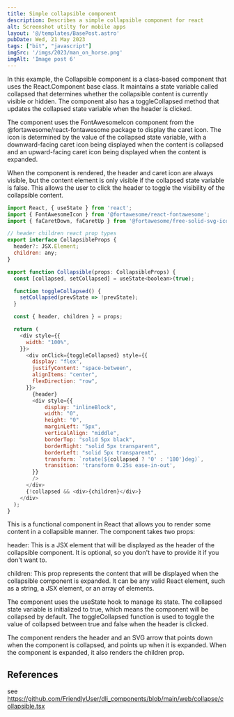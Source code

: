 ```yaml
---
title: Simple collapsible component
description: Describes a simple collapsible component for react
alt: Screenshot utilty for mobile apps
layout: '@/templates/BasePost.astro'
pubDate: Wed, 21 May 2023
tags: ["bit", "javascript"]
imgSrc: '/imgs/2023/man_on_horse.png'
imgAlt: 'Image post 6'
---
```


In this example, the Collapsible component is a class-based component that uses the React.Component base class. It maintains a state variable called collapsed that determines whether the collapsible content is currently visible or hidden. The component also has a toggleCollapsed method that updates the collapsed state variable when the header is clicked.

The component uses the FontAwesomeIcon component from the @fortawesome/react-fontawesome package to display the caret icon. The icon is determined by the value of the collapsed state variable, with a downward-facing caret icon being displayed when the content is collapsed and an upward-facing caret icon being displayed when the content is expanded.

When the component is rendered, the header and caret icon are always visible, but the content element is only visible if the collapsed state variable is false. This allows the user to click the header to toggle the visibility of the collapsible content.

```js
import React, { useState } from 'react';
import { FontAwesomeIcon } from '@fortawesome/react-fontawesome';
import { faCaretDown, faCaretUp } from '@fortawesome/free-solid-svg-icons';

// header children react prop types
export interface CollapsibleProps {
  header?: JSX.Element;
  children: any;
}

export function Collapsible(props: CollapsibleProps) {
  const [collapsed, setCollapsed] = useState<boolean>(true);

  function toggleCollapsed() {
    setCollapsed(prevState => !prevState);
  }

  const { header, children } = props;

  return (
    <div style={{
      width: "100%",
    }}>
      <div onClick={toggleCollapsed} style={{
        display: "flex",
        justifyContent: "space-between",
        alignItems: "center",
        flexDirection: "row",
      }}>
        {header}
        <div style={{
            display: "inlineBlock",
            width: "0",
            height: "0",
            marginLeft: "5px",
            verticalAlign: "middle",
            borderTop: "solid 5px black",
            borderRight: "solid 5px transparent",
            borderLeft: "solid 5px transparent",
            transform: `rotate(${collapsed ? '0' : '180'}deg)`,
            transition: 'transform 0.25s ease-in-out',
        }}
        />
      </div>
      {!collapsed && <div>{children}</div>}
    </div>
  );
}
```

This is a functional component in React that allows you to render some content in a collapsible manner. The component takes two props:

header: This is a JSX element that will be displayed as the header of the collapsible component. It is optional, so you don't have to provide it if you don't want to.

children: This prop represents the content that will be displayed when the collapsible component is expanded. It can be any valid React element, such as a string, a JSX element, or an array of elements.

The component uses the useState hook to manage its state. The collapsed state variable is initialized to true, which means the component will be collapsed by default. The toggleCollapsed function is used to toggle the value of collapsed between true and false when the header is clicked.

The component renders the header and an SVG arrow that points down when the component is collapsed, and points up when it is expanded. When the component is expanded, it also renders the children prop.

## References

see https://github.com/FriendlyUser/dli_components/blob/main/web/collapse/collapsible.tsx
